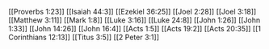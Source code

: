 [[Proverbs 1:23]]
[[Isaiah 44:3]]
[[Ezekiel 36:25]]
[[Joel 2:28]]
[[Joel 3:18]]
[[Matthew 3:11]]
[[Mark 1:8]]
[[Luke 3:16]]
[[Luke 24:8]]
[[John 1:26]]
[[John 1:33]]
[[John 14:26]]
[[John 16:4]]
[[Acts 1:5]]
[[Acts 19:2]]
[[Acts 20:35]]
[[1 Corinthians 12:13]]
[[Titus 3:5]]
[[2 Peter 3:1]]
